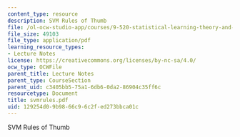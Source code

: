 ```yaml
---
content_type: resource
description: SVM Rules of Thumb
file: /ol-ocw-studio-app/courses/9-520-statistical-learning-theory-and-applications-spring-2003/129254d09b9866c96c2fed273bbca01c_svmrules.pdf
file_size: 49103
file_type: application/pdf
learning_resource_types:
- Lecture Notes
license: https://creativecommons.org/licenses/by-nc-sa/4.0/
ocw_type: OCWFile
parent_title: Lecture Notes
parent_type: CourseSection
parent_uid: c3405bb5-75a1-6db6-0da2-86904c35ff6c
resourcetype: Document
title: svmrules.pdf
uid: 129254d0-9b98-66c9-6c2f-ed273bbca01c
---
```

SVM Rules of Thumb